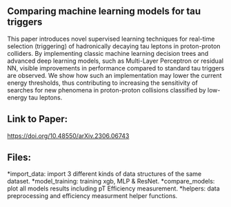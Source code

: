 ## Comparing machine learning models for tau triggers

This paper introduces novel supervised learning techniques for real-time selection (triggering) of hadronically decaying tau leptons in proton-proton colliders.
By implementing classic machine learning decision trees and advanced deep learning models, such as Multi-Layer Perceptron or residual NN, visible improvements in 
performance compared to standard tau triggers are observed. We show how such an implementation may lower the current energy thresholds, 
thus contributing to increasing the sensitivity of searches for new phenomena in proton-proton collisions classified by low-energy tau leptons.

## Link to Paper:

https://doi.org/10.48550/arXiv.2306.06743

## Files:

*import_data: import 3 different kinds of data structures of the same dataset.
*model_training: training xgb, MLP & ResNet. 
*compare_models: plot all models results including pT Efficiency measurement. 
*helpers: data preprocessing and efficiency measurment helper functions.  


